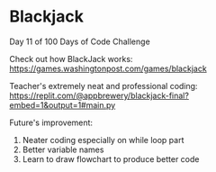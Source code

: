 # Blackjack
Day 11 of 100 Days of Code Challenge

Check out how BlackJack works: https://games.washingtonpost.com/games/blackjack

Teacher's extremely neat and professional coding: https://replit.com/@appbrewery/blackjack-final?embed=1&output=1#main.py

Future's improvement:
1. Neater coding especially on while loop part
2. Better variable names
3. Learn to draw flowchart to produce better code
